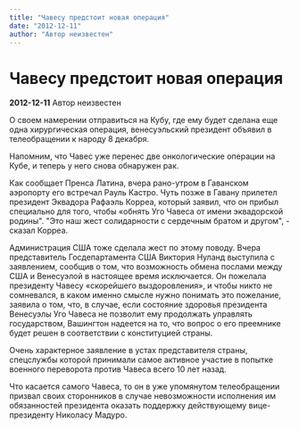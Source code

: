 ```yaml
---
title: "Чавесу предстоит новая операция"
date: "2012-12-11"
author: "Автор неизвестен"
---
```


# Чавесу предстоит новая операция

**2012-12-11** Автор неизвестен

О своем намерении отправиться на Кубу, где ему будет сделана еще одна хирургическая операция, венесуэльский президент объявил в телеобращении к народу 8 декабря.

Напомним, что Чавес уже перенес две онкологические операции на Кубе, и теперь у него снова обнаружен рак.

Как сообщает Пренса Латина, вчера рано-утром в Гаванском аэропорту его встречал Рауль Кастро. Чуть позже в Гавану прилетел президент Эквадора Рафаэль Корреа, который заявил, что он прибыл специально для того, чтобы «обнять Уго Чавеса от имени эквадорской родины". "Это наш жест солидарности с сердечным братом и другом", - сказал Корреа.

Администрация США тоже сделала жест по этому поводу. Вчера представитель Госдепартамента США Виктория Нуланд выступила с заявлением, сообщив о том, что возможность обмена послами между США и Венесуэлой в настоящее время исключается. Он пожелала президенту Чавесу «скорейшего выздоровления», и чтобы никто не сомневался, в каком именно смысле нужно понимать это пожелание, заявила о том, что, в случае, если состояние здоровья президента Венесуэлы Уго Чавеса не позволит ему продолжать управлять государством, Вашингтон надеется на то, что вопрос о его преемнике будет решен в соответствии с конституцией страны.

Очень характерное заявление в устах представителя страны, спецслужбы которой принимали самое активное участие в попытке военного переворота против Чавеса всего 10 лет назад.

Что касается самого Чавеса, то он в уже упомянутом телеобращении призвал своих сторонников в случае невозможности исполнения им обязанностей президента оказать поддержку действующему вице-президенту Николасу Мадуро.